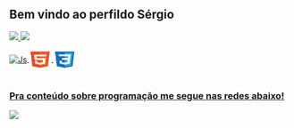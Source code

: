 ## Bem vindo ao perfildo Sérgio 

<div> 
   <a href="https://github.com/sergio"> 
   <img height="180" src="https://github-readme-stats.vercel.app/api? 
  username=sergio&show_icons=true&theme=tokyonight&include_all_commits=true&cout_private=true"/> 
   <img height="180" src="https://github-readme-stats.vercel.app/api/top-langs/? 
  username=sergio&layout=compac&langs_count=6&theme=tokynight"/> 
</div> 

<div style="display: inline_block"><br> 
  <img align="center" alt="Js" height="30" width="40" 
src="https://raw.githubusercontent.com/devicons/devicon/master/icons/javascript/javascript-plai.svg"> 
  <img align="center" alt="HTML" height="30" width="40" 
src="https://raw.githubusercontent.com/devicons/devicon/master/icons/html5/html5-original.svg"> 
  <img align="center" alt="css" height="30" width="40" 
src="https://raw.githubusercontent.com/devicons/devicon/master/icons/css3/css3-original.svg"> 
</div> 

<br> 

### Pra conteúdo sobre programação me segue nas redes abaixo! 

<div> 
  <a hret="https://instagram.com/sergio" target="_blank"><img 
src="https://img.shelds.io/badge/-Instagram-%23E4405F?style=for-the- 
badge&logo=instagram&logoColor=white"target="_blank"></a> 
</div>
